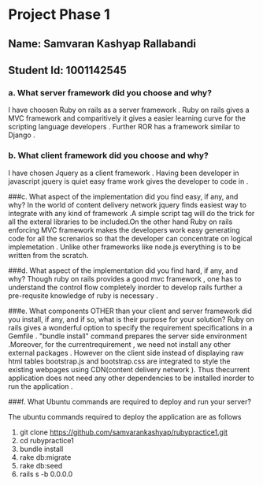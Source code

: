 Project Phase 1
===============
 
Name: Samvaran Kashyap Rallabandi
---------------------------------

Student Id: 1001142545
----------------------
 
### a. What server framework did you choose and why?

I have choosen Ruby on rails as a server framework . Ruby on rails gives a MVC framework and comparitively it gives a easier learning curve for the scripting language developers . Further ROR has a framework similar to Django . 

 
### b. What client framework did you choose and why?

I have chosen Jquery as a client framework . Having been developer in javascript jquery is quiet easy frame work gives the developer to code in . 


###c. What aspect of the implementation did you find easy, if any, and why?
In the world of content delivery network jquery finds easiest way to integrate with any kind of framework .A simple script tag will do the trick for all the exteral libraries to be included.On the other hand Ruby on rails enforcing MVC framework makes the developers work easy generating code for all the screnarios so that the developer can concentrate on logical implemetation . Unlike other frameworks like node.js everything is to be written from the scratch.


###d. What aspect of the implementation did you find hard, if any, and why?
Though ruby on rails provides a good mvc framework , one has to understand the control flow completely inorder to develop rails further a pre-requsite knowledge of ruby is necessary . 


###e. What components OTHER than your client and server framework did you install, if any, and if so, what is their purpose for your solution?
Ruby on rails gives a wonderful option to specify the requirement specifications in a Gemfile . "bundle install" command prepares the server side environment .Moreover,  for the currentrequirement , we need not install any other external packages .
However on the client side instead of displaying raw html tables  bootstrap.js and bootstrap.css are integrated to style the existing webpages using CDN(content delivery network ). Thus thecurrent application does not need any other dependencies to be installed inorder to run the application .


###f. What Ubuntu commands are required to deploy and run your server?

The ubuntu commands required to deploy the application are as follows 

1. git clone https://github.com/samvarankashyap/rubypractice1.git
2. cd rubypractice1
3. bundle install
4. rake db:migrate
5. rake db:seed
6. rails s -b 0.0.0.0

